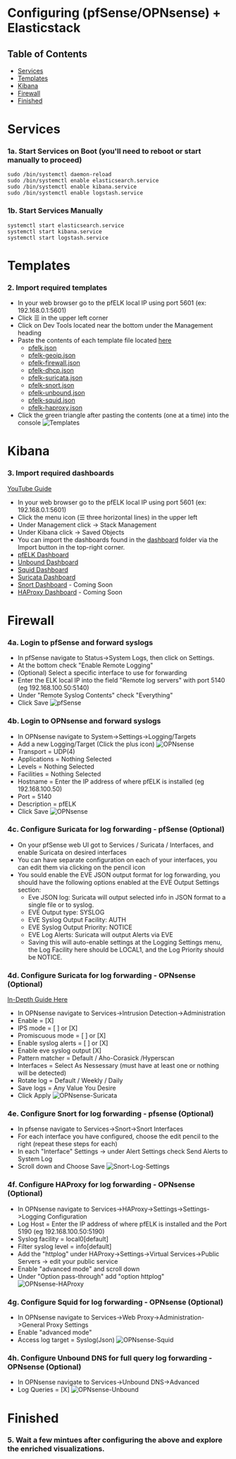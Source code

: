 # Configuring (pfSense/OPNsense) + Elasticstack 
## Table of Contents
- [Services](#services)
- [Templates](#templates)
- [Kibana](#kibana)
- [Firewall](#firewall)
- [Finished](#finished)

# Services
### 1a. Start Services on Boot (you'll need to reboot or start manually to proceed)
```
sudo /bin/systemctl daemon-reload
sudo /bin/systemctl enable elasticsearch.service
sudo /bin/systemctl enable kibana.service
sudo /bin/systemctl enable logstash.service
```
### 1b. Start Services Manually
```
systemctl start elasticsearch.service 
systemctl start kibana.service
systemctl start logstash.service
```

# Templates
### 2. Import required templates
- In your web browser go to the pfELK local IP using port 5601 (ex: 192.168.0.1:5601)
- Click ☰ in the upper left corner
- Click on Dev Tools located near the bottom under the Management heading
- Paste the contents of each template file located [here](https://github.com/3ilson/pfelk/tree/master/etc/logstash/conf.d/templates)
  - [pfelk.json](https://raw.githubusercontent.com/3ilson/pfelk/master/etc/logstash/conf.d/templates/pfelk.json)
  - [pfelk-geoip.json](https://raw.githubusercontent.com/3ilson/pfelk/master/etc/logstash/conf.d/templates/pfelk-geoip.json)
  - [pfelk-firewall.json](https://raw.githubusercontent.com/3ilson/pfelk/master/etc/logstash/conf.d/templates/pfelk-firewall.json)
  - [pfelk-dhcp.json](https://raw.githubusercontent.com/3ilson/pfelk/master/etc/logstash/conf.d/templates/pfelk-dhcp.json)
  - [pfelk-suricata.json](https://raw.githubusercontent.com/3ilson/pfelk/master/etc/logstash/conf.d/templates/pfelk-suricata.json)
  - [pfelk-snort.json](https://raw.githubusercontent.com/3ilson/pfelk/master/etc/logstash/conf.d/templates/pfelk-snort.json)
  - [pfelk-unbound.json](https://raw.githubusercontent.com/3ilson/pfelk/master/etc/logstash/conf.d/templates/pfelk-unbound.json)
  - [pfelk-squid.json](https://raw.githubusercontent.com/3ilson/pfelk/master/etc/logstash/conf.d/templates/pfelk-squid.json)
  - [pfelk-haproxy.json](https://raw.githubusercontent.com/3ilson/pfelk/master/etc/logstash/conf.d/templates/haproxy.json)
- Click the green triangle after pasting the contents (one at a time) into the console
![Templates](https://raw.githubusercontent.com/3ilson/pfelk/master/Images/template-import.PNG)

# Kibana 
### 3. Import required dashboards
[YouTube Guide](https://www.youtube.com/watch?v=r7ZXQH4UFX8)
 - In your web browser go to the pfELK local IP using port 5601 (ex: 192.168.0.1:5601)
 - Click the menu icon (☰ three horizontal lines) in the upper left
 - Under Management click -> Stack Management 
 - Under Kibana click -> Saved Objects
 - You can import the dashboards found in the [dashboard](https://github.com/3ilson/pfelk/tree/master/Dashboard) folder via the Import button in the top-right corner.
 - [pfELK Dashboard](https://raw.githubusercontent.com/3ilson/pfelk/master/Dashboard/v6.0/v6.0%20-%20Firewall.ndjson)
 - [Unbound Dashboard](https://raw.githubusercontent.com/3ilson/pfelk/master/Dashboard/v6.0/v6.0%20-%20Unbound.ndjson)
 - [Squid Dashboard](https://raw.githubusercontent.com/3ilson/pfelk/master/Dashboard/v6.0/v6.0%20-%20Squid.ndjson)
 - [Suricata Dashboard](https://raw.githubusercontent.com/3ilson/pfelk/master/Dashboard/v6.0/v6.0%20-%20Suricata.ndjson)
 - [Snort Dashboard](#) - Coming Soon
 - [HAProxy Dashboard](#) - Coming Soon

# Firewall 
### 4a. Login to pfSense and forward syslogs
- In pfSense navigate to Status->System Logs, then click on Settings.
- At the bottom check "Enable Remote Logging"
- (Optional) Select a specific interface to use for forwarding
- Enter the ELK local IP into the field "Remote log servers" with port 5140 (eg 192.168.100.50:5140)
- Under "Remote Syslog Contents" check "Everything"
- Click Save
![pfSense](https://raw.githubusercontent.com/3ilson/pfelk/master/Images/pfsenselogs.png)
### 4b. Login to OPNsense and forward syslogs
- In OPNsense navigate to System->Settings->Logging/Targets
- Add a new Logging/Target (Click the plus icon)
![OPNsense](https://raw.githubusercontent.com/3ilson/pfelk/master/Images/opnsense-logs.png)
- Transport = UDP(4)
- Applications = Nothing Selected
- Levels = Nothing Selected
- Facilities = Nothing Selected
- Hostname = Enter the IP address of where pfELK is installed (eg 192.168.100.50)
- Port = 5140
- Description = pfELK
- Click Save
![OPNsense](https://raw.githubusercontent.com/3ilson/pfelk/master/Images/opnsense-remote.png)
### 4c. Configure Suricata for log forwarding - pfSense (Optional) 
 - On your pfSense web UI got to Services / Suricata / Interfaces, and enable Suricata on desired interfaces
 - You can have separate configuration on each of your interfaces, you can edit them via clicking on the pencil icon
 - You sould enable the EVE JSON output format for log forwarding, you should have the following options enabled at the EVE Output Settings section:
   - Eve JSON log: Suricata will output selected info in JSON format to a single file or to syslog. 
   - EVE Output type: SYSLOG
   - EVE Syslog Output Facility: AUTH
   - EVE Syslog Output Priority: NOTICE 
   - EVE Log Alerts: Suricata will output Alerts via EVE
   - Saving this will auto-enable settings at the Logging Settings menu, the Log Facility here should be LOCAL1, and the Log Priority should be NOTICE.
### 4d. Configure Suricata for log forwarding - OPNsense (Optional)    
[In-Depth Guide Here](https://github.com/3ilson/pfelk/wiki/How-To:-Suricata-on-pfSense)
 - In OPNsense navigate to Services->Intrusion Detection->Administration
 - Enable = [X]
 - IPS mode = [ ] or [X]
 - Promiscuous mode = [ ] or [X]
 - Enable syslog alerts = [ ] or [X]
 - Enable eve syslog output [X]
 - Pattern matcher = Default / Aho-Corasick /Hyperscan
 - Interfaces = Select As Nessessary (must have at least one or nothing will be detected)
 - Rotate log = Default / Weekly / Daily
 - Save logs = Any Value You Desire
 - Click Apply
![OPNsense-Suricata](https://raw.githubusercontent.com/3ilson/pfelk/master/Images/opnsense-suricata.png)
### 4e. Configure Snort for log forwarding - pfsense (Optional)
- In pfsense navigate to Services->Snort->Snort Interfaces
 - For each interface you have configured, choose the edit pencil to the right (repeat these steps for each)
 - In each "Interface" Settings -> under Alert Settings check Send Alerts to System Log
 - Scroll down and Choose Save
 ![Snort-Log-Settings](https://raw.githubusercontent.com/3ilson/pfelk/master/Images/snort-log-settings.png)
### 4f. Configure HAProxy for log forwarding - OPNsense (Optional)
 - In OPNsense navigate to Services->HAProxy->Settings->Settings->Logging Configuration
 - Log Host = Enter the IP address of where pfELK is installed and the Port 5190 (eg 192.168.100.50:5190)
 - Syslog facility = local0[default]
 - Filter syslog level = info[default]
 - Add the "httplog" under HAProxy->Settings->Virtual Services->Public Servers -> edit your public service
 - Enable "advanced mode" and scroll down
 - Under "Option pass-through" add "option httplog"
 ![OPNsense-HAProxy](https://raw.githubusercontent.com/3ilson/pfelk/master/Images/opnsense_haproxy_http_log.PNG)
### 4g. Configure Squid for log forwarding - OPNsense (Optional)
 - In OPNsense navigate to Services->Web Proxy->Administration->General Proxy Settings
 - Enable "advanced mode"
 - Access log target = Syslog(Json)
 ![OPNsense-Squid](https://raw.githubusercontent.com/3ilson/pfelk/master/Images/opnsense_squid_syslog.PNG)
### 4h. Configure Unbound DNS for full query log forwarding - OPNsense (Optional)
 - In OPNsense navigate to Services->Unbound DNS->Advanced
 - Log Queries = [X]
 ![OPNsense-Unbound](https://raw.githubusercontent.com/3ilson/pfelk/master/Images/opnsense_unbound_queries.PNG)
# Finished
### 5. Wait a few mintues after configuring the above and explore the enriched visualizations.
